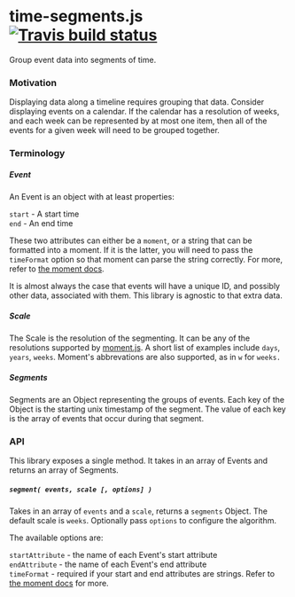 # time-segments.js [![Travis build status](http://img.shields.io/travis/jmeas/time-segments.js.svg?style=flat)](https://travis-ci.org/jmeas/time-segments.js)

Group event data into segments of time.

### Motivation

Displaying data along a timeline requires grouping that data. Consider
displaying events on a calendar. If the calendar has a resolution of
weeks, and each week can be represented by at most one item,
then all of the events for a given week will need to be
grouped together.

### Terminology

##### Event

An Event is an object with at least properties:

`start` - A start time  
`end` - An end time

These two attributes can either be a `moment`, or a string that can be formatted
into a moment. If it is the latter, you will need to pass the `timeFormat` option
so that moment can parse the string correctly. For more, refer to
[the moment docs](http://momentjs.com/docs/#/parsing/string-format/).

It is almost always the case that events will have a unique ID, and
possibly other data, associated with them. This library is agnostic
to that extra data.

##### Scale

The Scale is the resolution of the segmenting. It can be any of the
resolutions supported by [moment.js](http://momentjs.com/). A short
list of examples include `days`, `years`, `weeks`. Moment's abbrevations
are also supported, as in `w` for `weeks.`

##### Segments

Segments are an Object representing the groups of events. Each key of the Object
is the starting unix timestamp of the segment. The value of each key is the array
of events that occur during that segment.

### API

This library exposes a single method. It takes in an array of Events
and returns an array of Segments.

##### `segment( events, scale [, options] )`

Takes in an array of `events` and a `scale`, returns a `segments` Object. The
default scale is `weeks`. Optionally pass `options` to configure the algorithm.

The available options are:

`startAttribute` - the name of each Event's start attribute  
`endAttribute` - the name of each Event's end attribute  
`timeFormat` - required if your start and end attributes are strings. Refer
  to [the moment docs](http://momentjs.com/docs/#/parsing/string-format/) for more.
